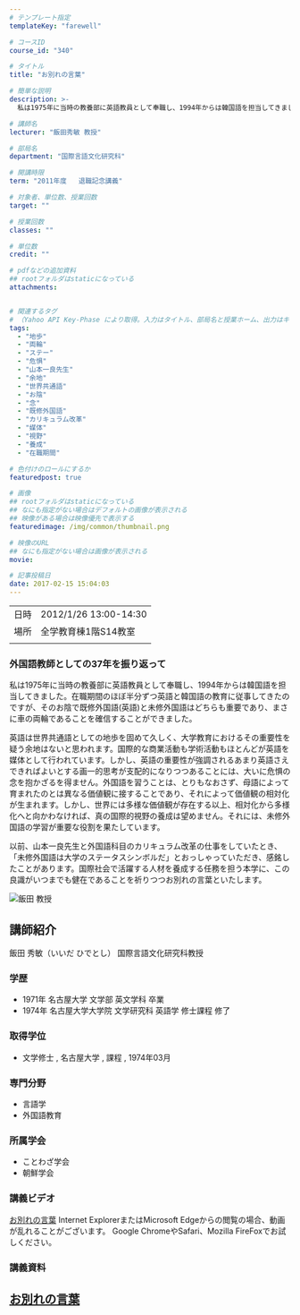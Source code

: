 ```yaml
---
# テンプレート指定
templateKey: "farewell"

# コースID
course_id: "340"

# タイトル
title: "お別れの言葉"

# 簡単な説明
description: >-
  私は1975年に当時の教養部に英語教員として奉職し、1994年からは韓国語を担当してきました。在職期間のほぼ半分ずつ英語と韓国語の教育に従事してきたのですが、そのお陰で既修外国語(英語)と未修外国語はどちらも重要であり、まさに車の両輪であることを確信することができました。 英語は世界共通語としての地歩を固めて久しく、大学教育におけるその重要性を疑う余地はないと思われます。国際的な商業活動も ....

# 講師名
lecturer: "飯田秀敏 教授"

# 部局名
department: "国際言語文化研究科"

# 開講時限
term: "2011年度	退職記念講義"

# 対象者、単位数、授業回数
target: ""

# 授業回数
classes: ""

# 単位数
credit: ""

# pdfなどの追加資料
## rootフォルダはstaticになっている
attachments:


# 関連するタグ
# （Yahoo API Key-Phase により取得。入力はタイトル、部局名と授業ホーム、出力はキーフレーズ（tags））
tags:
  - "地歩"
  - "両輪"
  - "ステー"
  - "危惧"
  - "山本一良先生"
  - "余地"
  - "世界共通語"
  - "お陰"
  - "念"
  - "既修外国語"
  - "カリキュラム改革"
  - "媒体"
  - "視野"
  - "養成"
  - "在職期間"

# 色付けのロールにするか
featuredpost: true

# 画像
## rootフォルダはstaticになっている
## なにも指定がない場合はデフォルトの画像が表示される
## 映像がある場合は映像優先で表示する
featuredimage: /img/common/thumbnail.png

# 映像のURL
## なにも指定がない場合は画像が表示される
movie: 

# 記事投稿日
date: 2017-02-15 15:04:03
---
```


|   |   |
|---|---|
| 日時 | 2012/1/26  13:00-14:30 |
| 場所 | 全学教育棟1階S14教室 |
|   |   |


### 外国語教師としての37年を振り返って

私は1975年に当時の教養部に英語教員として奉職し、1994年からは韓国語を担当してきました。在職期間のほぼ半分ずつ英語と韓国語の教育に従事してきたのですが、そのお陰で既修外国語(英語)と未修外国語はどちらも重要であり、まさに車の両輪であることを確信することができました。

英語は世界共通語としての地歩を固めて久しく、大学教育におけるその重要性を疑う余地はないと思われます。国際的な商業活動も学術活動もほとんどが英語を媒体として行われています。しかし、英語の重要性が強調されるあまり英語さえできればよいとする画一的思考が支配的になりつつあることには、大いに危惧の念を抱かざるを得ません。外国語を習うことは、とりもなおさず、母語によって育まれたのとは異なる価値観に接することであり、それによって価値観の相対化が生まれます。しかし、世界には多様な価値観が存在する以上、相対化から多様化へと向かわなければ、真の国際的視野の養成は望めません。それには、未修外国語の学習が重要な役割を果たしています。

以前、山本一良先生と外国語科目のカリキュラム改革の仕事をしていたとき、「未修外国語は大学のステータスシンボルだ」とおっしゃっていただき、感銘したことがあります。国際社会で活躍する人材を養成する任務を担う本学に、この良識がいつまでも健在であることを祈りつつお別れの言葉といたします。


![飯田 教授](https://ocw.nagoya-u.jp/files/340/s_iida.png) 

## 講師紹介

飯田 秀敏（いいだ ひでとし） 国際言語文化研究科教授

### 学歴

* 1971年 名古屋大学 文学部 英文学科 卒業
* 1974年 名古屋大学大学院 文学研究科 英語学 修士課程 修了

### 取得学位

* 文学修士 , 名古屋大学 , 課程 , 1974年03月

### 専門分野

* 言語学
* 外国語教育

### 所属学会

* ことわざ学会
* 朝鮮学会


### 講義ビデオ

<a href="https://nuvideo.media.nagoya-u.ac.jp/embed/765d7a758152b9ad322249665d543ab307e7a170" target="blank">お別れの言葉</a>
Internet ExplorerまたはMicrosoft Edgeからの閲覧の場合、動画が乱れることがございます。
Google ChromeやSafari、Mozilla FireFoxでお試しください。

### 講義資料

[お別れの言葉](https://ocw.nagoya-u.jp/files/340/H23iida.pdf) 
-----